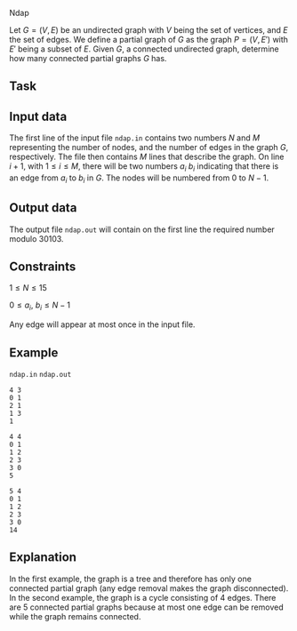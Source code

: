 Ndap

Let $G = (V, E)$ be an undirected graph with $V$ being the set of vertices, and $E$ the set of edges. We define a partial graph of $G$ as the graph $P = (V, E')$ with $E'$ being a subset of $E$. Given $G$, a connected undirected graph, determine how many connected partial graphs $G$ has.

## Task

## Input data

The first line of the input file `ndap.in` contains two numbers $N$ and $M$ representing the number of nodes, and the number of edges in the graph $G$, respectively. The file then contains $M$ lines that describe the graph. On line $i+1$, with $1 \leq i \leq M$, there will be two numbers $a_i$ $b_i$ indicating that there is an edge from $a_i$ to $b_i$ in $G$. The nodes will be numbered from $0$ to $N-1$.

## Output data

The output file `ndap.out` will contain on the first line the required number modulo $30103$.

## Constraints

$1 \leq N \leq 15$

$0 \leq a_i$, $b_i \leq N-1$

Any edge will appear at most once in the input file.

## Example

`ndap.in`
`ndap.out`
```
4 3
0 1
2 1
1 3
1
```
```
4 4
0 1
1 2
2 3
3 0
5
```
```
5 4
0 1
1 2
2 3
3 0
14
```

## Explanation

In the first example, the graph is a tree and therefore has only one connected partial graph (any edge removal makes the graph disconnected). In the second example, the graph is a cycle consisting of 4 edges. There are 5 connected partial graphs because at most one edge can be removed while the graph remains connected.